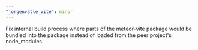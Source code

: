 ```yaml
---
"jorgenvatle_vite": minor
---
```


Fix internal build process where parts of the meteor-vite package would be bundled into the package instead of loaded from the peer project's node_modules.

